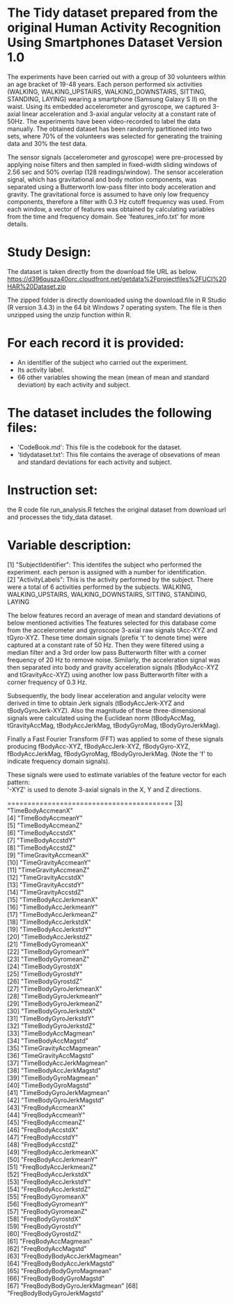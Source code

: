 The Tidy dataset prepared from the original Human Activity Recognition Using Smartphones Dataset Version 1.0
==================================================================
The experiments have been carried out with a group of 30 volunteers within an age bracket of 19-48 years. Each person performed six activities (WALKING, WALKING_UPSTAIRS, WALKING_DOWNSTAIRS, SITTING, STANDING, LAYING) wearing a smartphone (Samsung Galaxy S II) on the waist. Using its embedded accelerometer and gyroscope, we captured 3-axial linear acceleration and 3-axial angular velocity at a constant rate of 50Hz. The experiments have been video-recorded to label the data manually. The obtained dataset has been randomly partitioned into two sets, where 70% of the volunteers was selected for generating the training data and 30% the test data. 

The sensor signals (accelerometer and gyroscope) were pre-processed by applying noise filters and then sampled in fixed-width sliding windows of 2.56 sec and 50% overlap (128 readings/window). The sensor acceleration signal, which has gravitational and body motion components, was separated using a Butterworth low-pass filter into body acceleration and gravity. The gravitational force is assumed to have only low frequency components, therefore a filter with 0.3 Hz cutoff frequency was used. From each window, a vector of features was obtained by calculating variables from the time and frequency domain. See 'features_info.txt' for more details. 

Study Design:
======================================
The dataset is taken directly from the download file URL as below.
https://d396qusza40orc.cloudfront.net/getdata%2Fprojectfiles%2FUCI%20HAR%20Dataset.zip

The zipped folder is directly downloaded using the download.file in R Studio (R version 3.4.3) in the 64 bit Windows 7 operating system.
The file is then unzipped using the unzip function within R.

For each record it is provided:
======================================
- An identifier of the subject who carried out the experiment.
- Its activity label. 
- 66 other variables showing the mean (mean of mean and standard deviation) by each activity and subject. 

The dataset includes the following files:
=========================================
- 'CodeBook.md': This file is the codebook for the dataset. 
- 'tidydataset.txt': This file contains the average of obsevations of mean and standard deviations for each activity and subject.

Instruction set:
=========================================
the R code file run_analysis.R fetches the original dataset from download url and processes the tidy_data dataset.

Variable description:
=========================================
[1] "SubjectIdentifier": This identifes the subject who performed the experiment. each person is assigned with
a number for identification.           
[2] "ActivityLabels": This is the activity performed by the subject. There were a total of 6 activities performed by the subjects. WALKING, WALKING_UPSTAIRS, WALKING_DOWNSTAIRS, SITTING, STANDING, LAYING   

The below features record an average of mean and standard deviations of below mentioned activities
The features selected for this database come from the accelerometer and gyroscope 3-axial raw signals tAcc-XYZ and tGyro-XYZ. These time domain signals (prefix 't' to denote time) were captured at a constant rate of 50 Hz. Then they were filtered using a median filter and a 3rd order low pass Butterworth filter with a corner frequency of 20 Hz to remove noise. Similarly, the acceleration signal was then separated into body and gravity acceleration signals (tBodyAcc-XYZ and tGravityAcc-XYZ) using another low pass Butterworth filter with a corner frequency of 0.3 Hz. 

Subsequently, the body linear acceleration and angular velocity were derived in time to obtain Jerk signals (tBodyAccJerk-XYZ and tBodyGyroJerk-XYZ). Also the magnitude of these three-dimensional signals were calculated using the Euclidean norm (tBodyAccMag, tGravityAccMag, tBodyAccJerkMag, tBodyGyroMag, tBodyGyroJerkMag). 

Finally a Fast Fourier Transform (FFT) was applied to some of these signals producing fBodyAcc-XYZ, fBodyAccJerk-XYZ, fBodyGyro-XYZ, fBodyAccJerkMag, fBodyGyroMag, fBodyGyroJerkMag. (Note the 'f' to indicate frequency domain signals). 

These signals were used to estimate variables of the feature vector for each pattern:  
'-XYZ' is used to denote 3-axial signals in the X, Y and Z directions.

=========================================      [3] "TimeBodyAccmeanX"            
[4] "TimeBodyAccmeanY"           
[5] "TimeBodyAccmeanZ"            
[6] "TimeBodyAccstdX"            
[7] "TimeBodyAccstdY"             
[8] "TimeBodyAccstdZ"            
[9] "TimeGravityAccmeanX"         
[10] "TimeGravityAccmeanY"        
[11] "TimeGravityAccmeanZ"         
[12] "TimeGravityAccstdX"         
[13] "TimeGravityAccstdY"          
[14] "TimeGravityAccstdZ"         
[15] "TimeBodyAccJerkmeanX"        
[16] "TimeBodyAccJerkmeanY"       
[17] "TimeBodyAccJerkmeanZ"        
[18] "TimeBodyAccJerkstdX"        
[19] "TimeBodyAccJerkstdY"         
[20] "TimeBodyAccJerkstdZ"        
[21] "TimeBodyGyromeanX"           
[22] "TimeBodyGyromeanY"          
[23] "TimeBodyGyromeanZ"           
[24] "TimeBodyGyrostdX"           
[25] "TimeBodyGyrostdY"            
[26] "TimeBodyGyrostdZ"           
[27] "TimeBodyGyroJerkmeanX"       
[28] "TimeBodyGyroJerkmeanY"      
[29] "TimeBodyGyroJerkmeanZ"       
[30] "TimeBodyGyroJerkstdX"       
[31] "TimeBodyGyroJerkstdY"        
[32] "TimeBodyGyroJerkstdZ"       
[33] "TimeBodyAccMagmean"          
[34] "TimeBodyAccMagstd"          
[35] "TimeGravityAccMagmean"       
[36] "TimeGravityAccMagstd"       
[37] "TimeBodyAccJerkMagmean"      
[38] "TimeBodyAccJerkMagstd"      
[39] "TimeBodyGyroMagmean"         
[40] "TimeBodyGyroMagstd"         
[41] "TimeBodyGyroJerkMagmean"     
[42] "TimeBodyGyroJerkMagstd"     
[43] "FreqBodyAccmeanX"            
[44] "FreqBodyAccmeanY"           
[45] "FreqBodyAccmeanZ"            
[46] "FreqBodyAccstdX"            
[47] "FreqBodyAccstdY"             
[48] "FreqBodyAccstdZ"            
[49] "FreqBodyAccJerkmeanX"        
[50] "FreqBodyAccJerkmeanY"       
[51] "FreqBodyAccJerkmeanZ"        
[52] "FreqBodyAccJerkstdX"        
[53] "FreqBodyAccJerkstdY"         
[54] "FreqBodyAccJerkstdZ"        
[55] "FreqBodyGyromeanX"           
[56] "FreqBodyGyromeanY"          
[57] "FreqBodyGyromeanZ"           
[58] "FreqBodyGyrostdX"           
[59] "FreqBodyGyrostdY"            
[60] "FreqBodyGyrostdZ"           
[61] "FreqBodyAccMagmean"          
[62] "FreqBodyAccMagstd"          
[63] "FreqBodyBodyAccJerkMagmean"  
[64] "FreqBodyBodyAccJerkMagstd"  
[65] "FreqBodyBodyGyroMagmean"     
[66] "FreqBodyBodyGyroMagstd"     
[67] "FreqBodyBodyGyroJerkMagmean" 
[68] "FreqBodyBodyGyroJerkMagstd" 
 

